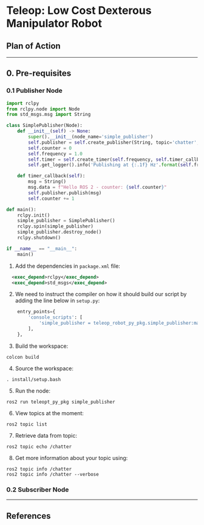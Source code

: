 # Teleop: Low Cost Dexterous Manipulator Robot


## Plan of Action



----------------------------

## 0. Pre-requisites

### 0.1 Publisher Node

```python
import rclpy
from rclpy.node import Node
from std_msgs.msg import String

class SimplePublisher(Node):
    def __init__(self) -> None:
        super().__init__(node_name='simple_publisher')
        self.publisher = self.create_publisher(String, topic='chatter', qos_profile=10)
        self.counter = 0
        self.frequency = 1.0
        self.timer = self.create_timer(self.frequency, self.timer_callback)
        self.get_logger().info('Publishing at {:.1f} Hz'.format(self.frequency))

    def timer_callback(self):
        msg = String()
        msg.data = f"Hello ROS 2 - counter: {self.counter}"
        self.publisher.publish(msg)
        self.counter += 1

def main():
    rclpy.init()
    simple_publisher = SimplePublisher()
    rclpy.spin(simple_publisher)
    simple_publisher.destroy_node()
    rclpy.shutdown()

if __name__ == "__main__":
    main()

```

1. Add the dependencies in ```package.xml``` file:

```xml
  <exec_depend>rclpy</exec_depend>
  <exec_depend>std_msgs</exec_depend>
```

2. We need to instruct the compiler on how it should build our script by adding the line below in ```setup.py```:

```python
    entry_points={
        'console_scripts': [
            'simple_publisher = teleop_robot_py_pkg.simple_publisher:main',
        ],
    },
```


3. Build the workspace:

```shell
colcon build
```

4. Source the workspace:

```shell
. install/setup.bash
```

5. Run the node:

```shell
ros2 run teleopt_py_pkg simple_publisher
```

6. View topics at the moment:

```shell
ros2 topic list
```


7. Retrieve data from topic:

```
ros2 topic echo /chatter
```

8. Get more information about your topic using:

```shell
ros2 topic info /chatter
ros2 topic info /chatter --verbose
```


### 0.2 Subscriber Node












----------------------

## References















